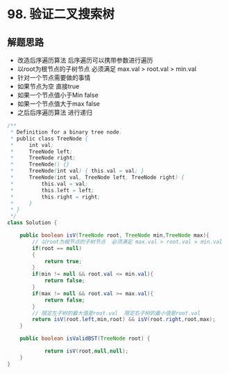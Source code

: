 # 98. 验证二叉搜索树




## 解题思路

* 改造后序遍历算法 后序遍历可以携带参数进行遍历
* 以root为根节点的子树节点  必须满足 max.val > root.val > min.val
* 针对一个节点需要做的事情
* 如果节点为空  直接true
* 如果一个节点值小于Min  false
* 如果一个节点值大于max  false
* 之后后序遍历算法 进行递归

```java
/**
 * Definition for a binary tree node.
 * public class TreeNode {
 *     int val;
 *     TreeNode left;
 *     TreeNode right;
 *     TreeNode() {}
 *     TreeNode(int val) { this.val = val; }
 *     TreeNode(int val, TreeNode left, TreeNode right) {
 *         this.val = val;
 *         this.left = left;
 *         this.right = right;
 *     }
 * }
 */
class Solution {

    public boolean isV(TreeNode root, TreeNode min,TreeNode max){
        // 以root为根节点的子树节点  必须满足 max.val > root.val > min.val
        if(root == null)
        {
            return true;
        }
        if(min != null && root.val <= min.val){
            return false;
        }
        if(max != null && root.val >= max.val){
            return false;
        }
        // 限定左子树的最大值是root.val  限定右子树的最小值是root.val
        return isV(root.left,min,root) && isV(root.right,root,max);
    }

    public boolean isValidBST(TreeNode root) {

            return isV(root,null,null);
    }
}

```